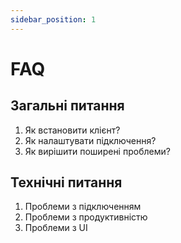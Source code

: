 ```yaml
---
sidebar_position: 1
---
```


# FAQ

## Загальні питання

1. Як встановити клієнт?
2. Як налаштувати підключення?
3. Як вирішити поширені проблеми?

## Технічні питання

1. Проблеми з підключенням
2. Проблеми з продуктивністю
3. Проблеми з UI
